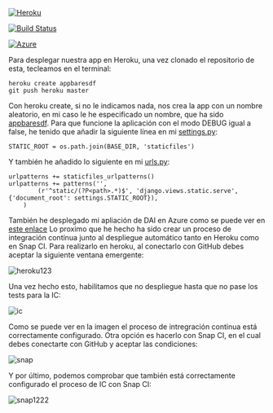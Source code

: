 [![Heroku](https://www.herokucdn.com/deploy/button.png)](https://appbaresdf.herokuapp.com/rango/)

[![Build Status](https://snap-ci.com/pedrogazquez/appBares/branch/master/build_image)](https://snap-ci.com/pedrogazquez/appBares/branch/master)

[![Azure](http://azuredeploy.net/deploybutton.png)](http://baresquesada.cloudapp.net/rango/) 

Para desplegar nuestra app en Heroku, una vez clonado el repositorio de esta, tecleamos en el terminal:
```
heroku create appbaresdf
git push heroku master
```
Con heroku create, si no le indicamos nada, nos crea la app con un nombre aleatorio, en mi caso le he especificado un nombre, que ha sido [appbaresdf](https://appbaresdf.herokuapp.com/rango/).
Para que funcione la aplicación con el modo DEBUG igual a false, he tenido que añadir la siguiente línea en mi [settings.py](https://github.com/pedrogazquez/appBares/blob/master/tango_with_django_project/settings.py):

```
STATIC_ROOT = os.path.join(BASE_DIR, 'staticfiles')
```
Y también he añadido lo siguiente en mi [urls.py](https://github.com/pedrogazquez/appBares/blob/master/tango_with_django_project/urls.py):


```
urlpatterns += staticfiles_urlpatterns()
urlpatterns += patterns('',
        (r'^static/(?P<path>.*)$', 'django.views.static.serve', {'document_root': settings.STATIC_ROOT}),
    )
```
También he desplegado mi apliación de DAI en Azure como se puede ver en [este enlace](http://baresquesada.cloudapp.net/rango/) 
Lo proximo que he hecho ha sido crear un proceso de integración contínua junto al despliegue automático tanto en Heroku como en Snap CI. Para realizarlo en heroku, al conectarlo con GitHub debes aceptar la siguiente ventana emergente:

![heroku123](http://i1042.photobucket.com/albums/b422/Pedro_Gazquez_Navarrete/Captura%20de%20pantalla%20de%202015-11-16%20005315_zpssvdmjoei.png)

Una vez hecho esto, habilitamos que no despliegue hasta que no pase los tests para la IC:

![ic](http://i1042.photobucket.com/albums/b422/Pedro_Gazquez_Navarrete/Captura%20de%20pantalla%20de%202015-11-16%20005451_zpsca57kxdz.png)

Como se puede ver en la imagen el proceso de intregración continua está correctamente configurado.
Otra opción es hacerlo con Snap CI, en el cual debes conectarte con GitHub y aceptar las condiciones:

![snap](http://i1042.photobucket.com/albums/b422/Pedro_Gazquez_Navarrete/Captura%20de%20pantalla%20de%202015-11-16%20003846_zpspefwdnws.png)

Y por último, podemos comprobar que también está correctamente configurado el proceso de IC con Snap CI:

![snap1222](http://i1042.photobucket.com/albums/b422/Pedro_Gazquez_Navarrete/Captura%20de%20pantalla%20de%202015-11-16%20004423_zpsqfhzcdku.png)
